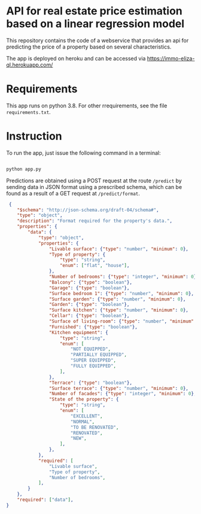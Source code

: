 # API for real estate price estimation based on a linear regression model

This repository contains the code of a webservice that provides an api for predicting the price of a property based on several characteristics.

The app is deployed on heroku and can be accessed via https://immo-eliza-ql.herokuapp.com/

# Requirements

This app runs on python 3.8. For other rrequirements, see the file `requirements.txt`.

# Instruction

To run the app, just issue the following command in a terminal:

```bash

python app.py
```

Predictions are obtained using a POST request at the route `/predict` by sending data in JSON format using a prescribed schema, which can be found as a result of a GET request at `/predict/format`.
```json
 {
    "$schema": "http://json-schema.org/draft-04/schema#",
    "type": "object",
    "description": "Format required for the property's data.",
    "properties": {
        "data": {
            "type": "object",
            "properties": {
                "Livable surface": {"type": "number", "minimum": 0},
                "Type of property": {
                    "type": "string",
                    "enum": ["flat", "house"],
                },
                "Number of bedrooms": {"type": "integer", "minimum": 0},
                "Balcony": {"type": "boolean"},
                "Garage": {"type": "boolean"},
                "Surface bedroom 1": {"type": "number", "minimum": 0},
                "Surface garden": {"type": "number", "minimum": 0},
                "Garden": {"type": "boolean"},
                "Surface kitchen": {"type": "number", "minimum": 0},
                "Cellar": {"type": "boolean"},
                "Surface of living-room": {"type": "number", "minimum": 0},
                "Furnished": {"type": "boolean"},
                "Kitchen equipment": {
                    "type": "string",
                    "enum": [
                        "NOT EQUIPPED",
                        "PARTIALLY EQUIPPED",
                        "SUPER EQUIPPED",
                        "FULLY EQUIPPED",
                    ],
                },
                "Terrace": {"type": "boolean"},
                "Surface terrace": {"type": "number", "minimum": 0},
                "Number of facades": {"type": "integer", "minimum": 0},
                "State of the property": {
                    "type": "string",
                    "enum": [
                        "EXCELLENT",
                        "NORMAL",
                        "TO BE RENOVATED",
                        "RENOVATED",
                        "NEW",
                    ],
                },
            },
            "required": [
                "Livable surface",
                "Type of property",
                "Number of bedrooms",
            ],
        }
    },
    "required": ["data"],
}

```
